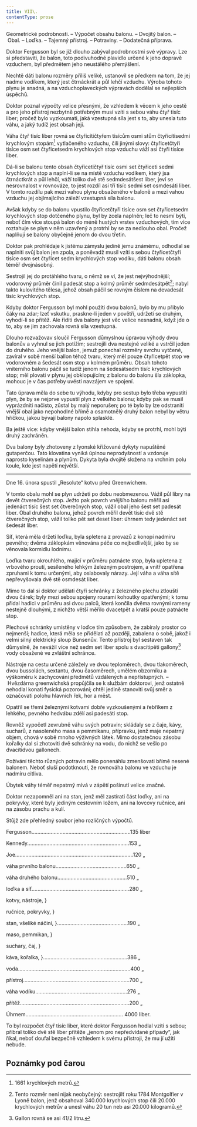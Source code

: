```yaml
---
title: VII\.
contentType: prose
---
```


<section>

Geometrické podrobnosti. – Výpočet obsahu balonu. – Dvojitý balon. – Obal. – Loďka. – Tajemný přístroj. – Potraviny. – Dodatečná příprava.

Doktor Fergusson byl se již dlouho zabýval podrobnostmi své výpravy. Lze si představiti, že balon, toto podivuhodné plavidlo určené k jeho dopravě vzduchem, byl předmětem jeho neustálého přemýšlení.

Nechtě dáti balonu rozměry příliš veliké, ustanovil se předkem na tom, že jej nadme vodíkem, který jest čtrnáckrát a půl lehčí vzduchu. Výroba tohoto plynu je snadná, a na vzduchoplaveckých výpravách dodělal se nejlepších úspěchů.

Doktor poznal výpočty velice přesnými, že vzhledem k věcem k jeho cestě a pro jeho přístroj nezbytně potřebným musí vzíti s sebou váhu čtyř tisíc liber; pročež bylo vyzkoumati, jaká vzestupná síla jest s to, aby unesla tuto váhu, a jaký tudíž jest obsah její.

Váha čtyř tisíc liber rovná se čtyřicítičtyřem tisícům osmi stům čtyřicítisedmi krychlovým stopám[^20] vytlačeného vzduchu, čili jinými slovy: čtyřicetčtyři tisíce osm set čtyřicetsedm krychlových stop vzduchu váží asi čtyři tisíce liber.

Dá-li se balonu tento obsah čtyřicetičtyř tisíc osmi set čtyřiceti sedmi krychlových stop a naplní-li se na místě vzduchu vodíkem, který jsa čtrnáctkrát a půl lehčí, váží toliko dvě stě sedmdesátšest liber, jeví se nesrovnalost v rovnováze, to jest rozdíl asi tří tisíc sedmi set osmdesáti liber. V tomto rozdílu pak mezi vahou plynu obsaženého v baloně a mezi vahou vzduchu jej objímajícího záleží vzestupná síla balonu.

Avšak kdyby se do balonu vpustilo čtyřicetčtyři tisíce osm set čtyřicetsedm krychlových stop dotčeného plynu, byl by zcela naplněn; leč to nesmí býti, neboť čím více stoupá balon do méně hustých vrstev vzduchových, tím více roztahuje se plyn v něm uzavřený a protrhl by se za nedlouho obal. Pročež naplňují se balony obyčejně jenom do dvou třetin.

Doktor pak prohlédaje k jistému zámyslu jedině jemu známému, odhodlal se naplniti svůj balon jen zpola, a poněvadž musil vzíti s sebou čtyřicetčtyři tisíce osm set čtyřicet sedm krychlových stop vodíku, dáti balonu obsah téměř dvojnásobný.

Sestrojil jej do protáhlého tvaru, o němž se ví, že jest nejvýhodnější; vodorovný průměr činil padesát stop a kolmý průměr sedmdesátpět[^21]; nabyl takto kulovitého tělesa, jehož obsah páčil se rovným číslem na devadesát tisíc krychlových stop.

Kdyby doktor Fergusson byl mohl použíti dvou balonů, bylo by mu přibylo čáky na zdar; lzeť vskutku, praskne-li jeden v povětří, udržeti se druhým, vyhodí-li se přítěž. Ale říditi dva balony jest věc velice nesnadná, když jde o to, aby se jim zachovala rovná síla vzestupná.

Dlouho rozvažovav sloučil Fergusson důmyslnou úpravou výhody dvou balonův a vyhnul se jich potížím; sestrojili dva nestejné veliké a vstrčil jeden do druhého. Jeho vnější balon, jemuž ponechal rozměry svrchu vytčené, zavíral v sobě menší ballon téhož tvaru, který měl pouze čtyřicetpět stop ve vodorovném a šedesát osm stop v kolmém průměru. Obsah tohoto vniterního balonu páčil se tudíž jenom na šedesátsedm tisíc krychlových stop; měl plovati v plynu jej obklopujícím; z balonu do balonu šla záklopka, mohouc je v čas potřeby uvésti navzájem ve spojení.

Tato úprava měla do sebe tu výhodu, kdyby pro sestup bylo třeba vypustiti plyn, že by se nejprve vypustil plyn z velkého balonu; kdyby pak se musil vyprázdniti načisto, zůstal by malý neporušen; po té bylo by lze odstraniti vnější obal jako nepohodlné břímě a osamotnělý druhý balon nebyl by větru hříčkou, jakou bývají balony napolo splasklé.

Ba ještě více: kdyby vnější balon stihla nehoda, kdyby se protrhl, mohl býti druhý zachráněn.

Dva balony byly zhotoveny z lyonské křižované dykyty napuštěné gutaperčou. Tato klovatina vyniká úplnou neprodyšností a vzdoruje naprosto kyselinám a plynům. Dykyta byla dvojitě složena na vrchním polu koule, kde jest napětí největší.

* * *

Dne 16. února spustil „Resolute“ kotvu před Greenwichem.

V tomto obalu mohl se plyn udržeti po dobu neobmezenou. Vážil půl libry na devět čtverečných stop. Ježto pak povrch vnějšího balonu měřil asi jedenáct tisíc šest set čtverečných stop, vážil obal jeho šest set padesát liber. Obal druhého balonu, jehož povrch měřil devět tisíc dvě stě čtverečných stop, vážil toliko pět set deset liber: úhrnem tedy jedenáct set šedesát liber.

Síť, která měla držeti loďku, byla spletena z provazů z konopí nadmíru pevného; dvěma záklopkám věnována péče co nejbedlivější, jako by se věnovala kormidlu lodnímu.

Loďka tvaru okrouhlého, mající v průměru patnácte stop, byla upletena z vrbového proutí, sesíleného lehkým železným postrojem, a vnitř opatřena zpruhami k tomu určenými, aby oslabovaly nárazy. Její váha a váha sítě nepřevyšovala dvě stě osmdesát liber.

Mimo to dal si doktor udělati čtyři schránky z železného plechu ztlouští dvou čárek; byly mezi sebou spojeny rourami kohoutky opatřenými; k tomu přidal hadici v průměru asi dvou palců, která končila dvěma rovnými rameny nestejně dlouhými, z nichžto větší měřilo dvacetpět a kratší pouze patnácte stop.

Plechové schránky umístěny v loďce tím způsobem, že zabíraly prostor co nejmenší; hadice, která měla se přidělati až později, zabalena o sobě, jakož i velmi silný elektrický sloup Bunsenův. Tento přístroj byl sestaven tak důmyslně, že nevážil více než sedm set liber spolu s dvacítipěti gallony[^22] vody obsažené ve zvláštní schránce.

Nástroje na cestu určené záležely ve dvou teploměrech, dvou tlakoměrech, dvou bussolách, sextantu, dvou časoměrech, umělém obzorníku a výškoměru k zachycování předmětů vzdálených a nepřístupných. – Hvězdárna greenwichská propůjčila se k službám doktorovi, jenž ostatně nehodlal konati fysická pozorování; chtěl jedině stanoviti svůj směr a označovati polohu hlavních řek, hor a měst.

Opatřil se třemi železnými kotvami dobře vyzkoušenými a řebříkem z lehkého, pevného hedvábu zdélí asi padesáti stop.

Rovněž vypočetl zevrubně váhu svých potravin; skládaly se z čaje, kávy, sucharů, z nasoleného masa a pemmikanu, přípravku, jenž maje nepatrný objem, chová v sobě mnoho výživných látek. Mimo dostatečnou zásobu kořalky dal si zhotoviti dvě schránky na vodu, do nichž se vešlo po dvacítidvou gallonech.

Požívání těchto různých potravin mělo ponenáhlu zmenšovati břímě nesené balonem. Neboť sluší podotknouti, že rovnováha balonu ve vzduchu je nadmíru citliva.

Úbytek váhy téměř nepatrný mívá v zápětí pošinutí velice značné.

Doktor nezapomněl ani na stan, jenž měl zastírati část loďky, ani na pokryvky, které byly jediným cestovním ložem, ani na lovcovy ručnice, ani na zásobu prachu a kulí.

Stůjž zde přehledný soubor jeho rozličných výpočtů.

</section>

<section>

Fergusson...................................................................135 liber

Kennedy.....................................................................153 „

Joe................................................................................120 „

váha prvního balonu................................................650 „

váha druhého balonu...............................................510 „

loďka a síť..................................................................280 „

kotvy, nástroje, }

ručnice, pokryvky, }

stan, všeliké náčiní, }................................................190 „

maso, pemmikan, }

suchary, čaj, }

káva, kořalka, }.........................................................386 „

voda............................................................................400 „

přístroj........................................................................700 „

váha vodíku..............................................................276 „

přítěž..........................................................................200 „

</section>

<section>

Úhrnem.................................................................. 4000 liber.

</section>

<section>

To byl rozpočet čtyř tisíc liber, které doktor Fergusson hodlal vzíti s sebou; přibral toliko dvě stě liber přítěže „jenom pro nepředvídané případy“, jak říkal, neboť doufal bezpečně vzhledem k svému přístroji, že mu jí užiti nebude.

</section>

## Poznámky pod čarou

[^1]: Mincovna v Londýně.

[^2]: Asi 30.000 zl. r. m.

[^3]: Velitel menšího oddílu loďstva.

[^4]: Ve zprávách královské zeměpisné společnosti londýnské.

[^5]: Penny – anglický peníz v ceně asi 5 krejcarů r. m.

[^6]: Věrověštecký oznamovatel.

[^7]: Auld Reekie, přezdívka Edinburku.

[^8]: Asi pět stop osm palců.

[^9]: Hlavní nádraží.

[^10]: Blázinec v Londýně.

[^11]: Čti: seduič —řízky chleba s máslem proložené masem.

[^12]: 692 kilometrů.

[^13]: Rozumí se poledník anglický, procházející hvězdárnu greenwichskou.

[^14]: Správně: Tabora.

[^15]: Ministerstvo zahraničných věcí.

[^16]: Po odjezdu doktora Fergussona vešlo ve známost, že pan z Heuglinů pro jakési neshody dal se jinou cestou, než která byla vytčena výpravě, jejíž velení svěřeno panu Munzigerovi.

[^17]: Zoologická zahrada.

[^18]: Jižní předměstí londýnské.

[^19]: Anglický stříbrňák v ceně asi 3 našich korun.

[^20]: 1661 krychlových metrů.

[^21]: Tento rozměr není nijak neobyčejný: sestrojilť roku 1784 Montgolfier v Lyoně balon, jenž obsahoval 340.000 krychlových stop čili 20.000 krychlových metrův a unesl váhu 20 tun neb asi 20.000 kilogramů.

[^22]: Gallon rovná se asi 41/2 litru.

[^23]: Dělo s krátkou hlavní.

[^24]: Třetí měsíc v někdejším novofrancouzském kalendáři, ode dne 21. listopadu do 20. prosince.

[^25]: Čti: Džin — borovička.

[^26]: 10° stodílových. Plyny roztahují se o 1/267 svého objemu 1° stodílovým.

[^27]: Tak říkají negři krupobití.

[^28]: Asi pět centimetrů. Na sto metrů výšky činí klesnutí skoro centimetr.

[^29]: U znamená zemi v tamějším jazyku.

[^30]: Dle nejnovějších objevů v Africe.

[^31]: Zřídla nilská čili všeobecný přehled poříčí této řeky a jejího hlavního toku s dějinami nilských výzkumův od Th. dra. Charlesa Bekea.

[^32]: Vysoké hory na ostrově Martinice v Západní Indii.

[^33]: Lovec, střelec.

[^34]: 14° stodílných.

[^35]: Náčelník karavany.

[^36]: Silná skotská neb irská ječná kořalka.

[^37]: Guinea (čti giný)— bývalý angl. zlaťák v ceně asi 25 korun.

[^38]: Ňanza znamená jezero.

[^39]: Byzantský učenec považoval Neilos za jméno arithmetické. N značilo 50, E 5, I 10, L 30, O 70, S 200, což činí počet ročních dní.

[^40]: Pověst vypráví, že se třese, jakmile na ni vstoupí noha musulmanova.

[^41]: Mamutové stromy, druh amerických jedlí.

[^42]: Asi 13 a půl litru.

[^43]: 50 proc. stodílných.

[^44]: 70° stodílových.

[^45]: 45° stodílných.

[^46]: 60° stodílných.

[^47]: 69° stodílných.

[^48]: Méry.

[^49]: Úžlabí rokle.

[^50]: 100° stodílných.

[^51]: Od odjezdu doktorova došly z El Obeida od pana Munzingera, nového náčelníka výpravy, dopisy, z nichž na neštěstí vysvítá nade vší pochybnost smrt Vogelova.

[^52]: Široká zátoka, do níž ústí řeka Forth.

[^53]: Sto dvacet korun.

[^54]: Poledník pařížský.

[^55]: Možná, že doktor Fergusson jsa Angličan nadsazuje; nicméně dlužno uznati, že René Caillié netěší se ve Francii mezi cestovateli slávě hodné jeho obětovosti a odvahy.

[^56]: 100° stodílných.

[^57]: Dick a Joe značí zdrobněle Richarda a Josefa.
